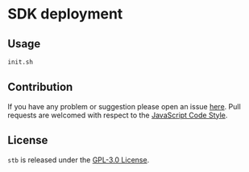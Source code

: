 SDK deployment
==============


## Usage ##

```bash
init.sh
```

## Contribution ##

If you have any problem or suggestion please open an issue [here](https://github.com/DarkPark/sdk/issues).
Pull requests are welcomed with respect to the [JavaScript Code Style](https://github.com/DarkPark/jscs).


## License ##

`stb` is released under the [GPL-3.0 License](http://opensource.org/licenses/GPL-3.0).
